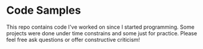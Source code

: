 # Code Samples
This repo contains code I've worked on since I started programming. Some projects were done under time constrains and some just for practice. Please feel free ask questions or offer constructive criticism!
